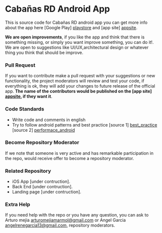 
# Cabañas RD Android App


This is source code for Cabañas RD android app you can get more info about the
app here [Google Play] [playstore] and [app site] [appsite].

**We are open improvements**, if you like the app and  think that there is something  missing, or simply you want  improve something, you can do it!. We are open to suggestions like UI/UX,architectural design  or whatever thing you think that should be improve.

### Pull Request

If you want to contribute make a pull request with your suggestions or new functionality, 
the project moderators will review and test your code, if everything is ok, they will add your changes to future release of the official  app. **The name of the contributors would be published on the [app site] [appsite], if they want it**.

### Code Standards
 - Write code and comments in english
 - Try to follow android patterns and best practice [source 1] [best_practice] [source 2] [performace_android]

### Become Repository Moderator
If we note that someone is very active and has remarkable participation in the repo, would receive offer to become a repository moderator. 
 
### Related Repository
 - iOS App [under contruction].
 - Back End [under contruction].
 - Landing page [under contruction].

### Extra Help

If you need help with the repo or you have any question, you can ask to Arturo mejia arturomejiamarmol@gmail.com or Angel Garcia angelrenegarcia13@gmail.com, repository moderators.

 
[performace_android]: <https://www.youtube.com/playlist?list=PLWz5rJ2EKKc9CBxr3BVjPTPoDPLdPIFCE>
[best_practice]: <https://www.youtube.com/playlist?list=PLWz5rJ2EKKc-lJo_RGGXL2Psr8vVCTWjM>
[playstore]: <https://play.google.com/store/apps/details?id=com.cabanasrd>
[appsite]: <http://cabanasrd.com.do/>
